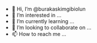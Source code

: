 - 👋 Hi, I’m @burakaskimgibiolun
- 👀 I’m interested in ...
- 🌱 I’m currently learning ...
- 💞️ I’m looking to collaborate on ...
- 📫 How to reach me ...

<!---
burakaskimgibiolun/burakaskimgibiolun is a ✨ special ✨ repository because its `README.md` (this file) appears on your GitHub profile.
You can click the Preview link to take a look at your changes.
--->
